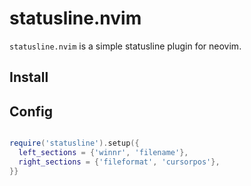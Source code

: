 # statusline.nvim

`statusline.nvim` is a simple statusline plugin for neovim.


## Install


## Config

```lua

require('statusline').setup({
  left_sections = {'winnr', 'filename'},
  right_sections = {'fileformat', 'cursorpos'},
}}

```
